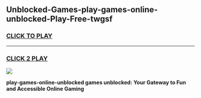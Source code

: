 
## Unblocked-Games-play-games-online-unblocked-Play-Free-twgsf
<h3>
<a href="https://premium76.site?title=play-games-online-unblocked&ref=24M">CLICK TO PLAY</a></h3>
<hr>

<h3>
<a href="https://premium76.site?title=play-games-online-unblocked&ref=24M">CLICK 2 PLAY</a>
  
</h3>

<a href="https://premium76.site?title=play-games-online-unblocked&ref=24M"><img src="https://clearcache.store/games.png"></a>


**play-games-online-unblocked games unblocked: Your Gateway to Fun and Accessible Online Gaming**
